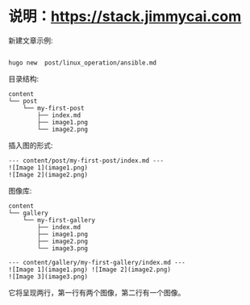 # 说明：https://stack.jimmycai.com

新建文章示例:
```shell

hugo new  post/linux_operation/ansible.md
```
目录结构:
```shell
content
└── post
    └── my-first-post
        ├── index.md
        ├── image1.png
        └── image2.png
```

插入图的形式:
```shell
--- content/post/my-first-post/index.md ---
![Image 1](image1.png)
![Image 2](image2.png)
```

图像库:
```
content
└── gallery
    └── my-first-gallery
        ├── index.md
        ├── image1.png
        ├── image2.png
        └── image3.png

--- content/gallery/my-first-gallery/index.md ---
![Image 1](image1.png) ![Image 2](image2.png)
![Image 3](image3.png)

```
它将呈现两行，第一行有两个图像，第二行有一个图像。



